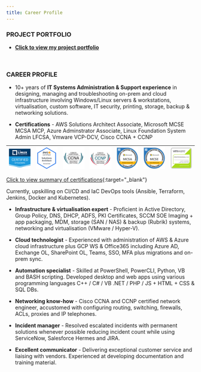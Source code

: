 ```yaml
---
title: Career Profile
---
```


### PROJECT PORTFOLIO

- **[Click to view my project portfolio](./projects)**

<br />

### CAREER PROFILE

- 10+ years of **IT Systems Administration & Support experience** in designing, managing and troubleshooting on-prem and cloud infrastructure involving Windows/Linux servers & workstations, virtualisation, custom software, IT security, printing, storage, backup & networking solutions. 

- **Certifications** - AWS Solutions Architect Associate, Microsoft MCSE MCSA MCP, Azure Adminstrator Associate, Linux Foundation System Admin LFCSA, Vmware VCP-DCV, Cisco CCNA + CCNP 


| ![](./assets/img/1_LFCS-600x600.png)   | ![](./assets/img/AWS-SolArchitect-Associate-2020.png)   | ![](./assets/img/cisco_ccna_R_26S.png)   | ![](./assets/img/cisco_ccnp_R_26S.png)   | ![](./assets/img/MCSA-Windows_Server_2016.png)   | ![](./assets/img/MCSE-Core_Infrastructure.png)   | ![](./assets/img/vmware_Cert_P_DCV6.5.png)   |
|---|---|---|---|---|---|---|

[Click to view summary of certifications](https://www.credly.com/users/md-emdadul-haque/badges?sort=-state_updated_at){:target="_blank"} 

Currently, upskilling on CI/CD and IaC DevOps tools (Ansible, Terraform, Jenkins, Docker and Kubernetes).

- **Infrastructure & virtualisation expert** - Proficient in Active Directory, Group Policy, DNS, DHCP, ADFS, PKI Certificates, SCCM SOE Imaging + app packaging, MDM, storage (SAN / NAS) & backup (Rubrik) systems, networking and virtualisation (VMware / Hyper-V). 

- **Cloud technologist** - Experienced with administration of AWS & Azure cloud infrastructure plus GCP WS & Office365 including Azure AD, Exchange OL, SharePoint OL, Teams, SSO, MFA plus migrations and on-prem sync.

- **Automation specialist** - Skilled at PowerShell, PowerCLI, Python, VB and BASH scripting. Developed desktop and web apps using various programming languages C++ / C# / VB .NET / PHP / JS + HTML + CSS & SQL DBs. 

- **Networking know-how** - Cisco CCNA and CCNP certified network engineer, accustomed with configuring routing, switching, firewalls, ACLs, proxies and IP telephones.

- **Incident manager** - Resolved escalated incidents with permanent solutions whenever possible reducing incident count while using ServiceNow, Salesforce Hermes and JIRA.

- **Excellent communicator** - Delivering exceptional customer service and liaising with vendors. Experienced at developing documentation and training material. 

